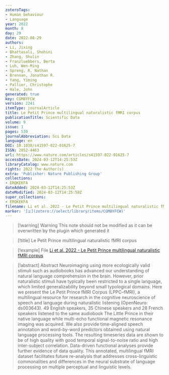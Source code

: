 ```yaml
---
zoteroTags:
- Human behaviour
- Language
year: 2022
month: 8
day: 29
date: 2022-08-29
authors:
- Li, Jixing
- Bhattasali, Shohini
- Zhang, Shulin
- Franzluebbers, Berta
- Luh, Wen-Ming
- Spreng, R. Nathan
- Brennan, Jonathan R.
- Yang, Yiming
- Pallier, Christophe
- Hale, John
generated: true
key: CGM8YFCW
version: 2241
itemType: journalArticle
title: Le Petit Prince multilingual naturalistic fMRI corpus
publicationTitle: Scientific Data
volume: 9
issue: 1
pages: 530
journalAbbreviation: Sci Data
language: en
DOI: 10.1038/s41597-022-01625-7
ISSN: 2052-4463
url: https://www.nature.com/articles/s41597-022-01625-7
accessDate: 2024-03-12T14:25:53Z
libraryCatalog: www.nature.com
rights: 2022 The Author(s)
extra: 'Publisher: Nature Publishing Group'
collections:
- ERQKEKFA
dateAdded: 2024-03-12T14:25:53Z
dateModified: 2024-03-12T14:25:58Z
super_collections:
- ERQKEKFA
filename: Li et al. 2022 - Le Petit Prince multilingual naturalistic fMRI corpus
marker: '[🇿](zotero://select/library/items/CGM8YFCW)'
---
```



 > 
 > \[!warning\] Warning
 > This note should not be modified as it can be overwritten by the plugin which generated it

 > 
 > \[!title\] Le Petit Prince multilingual naturalistic fMRI corpus

 > 
 > \[!example\] File
 > [Li et al. 2022 - Le Petit Prince multilingual naturalistic fMRI corpus](Li%20et%20al.%202022%20-%20Le%20Petit%20Prince%20multilingual%20naturalistic%20fMRI%20corpus.pdf)

 > 
 > \[!abstract\] Abstract
 > Neuroimaging using more ecologically valid stimuli such as audiobooks has advanced our understanding of natural language comprehension in the brain. However, prior naturalistic stimuli have typically been restricted to a single language, which limited generalizability beyond small typological domains. Here we present the Le Petit Prince fMRI Corpus (LPPC–fMRI), a multilingual resource for research in the cognitive neuroscience of speech and language during naturalistic listening (OpenNeuro: ds003643). 49 English speakers, 35 Chinese speakers and 28 French speakers listened to the same audiobook The Little Prince in their native language while multi-echo functional magnetic resonance imaging was acquired. We also provide time-aligned speech annotation and word-by-word predictors obtained using natural language processing tools. The resulting timeseries data are shown to be of high quality with good temporal signal-to-noise ratio and high inter-subject correlation. Data-driven functional analyses provide further evidence of data quality. This annotated, multilingual fMRI dataset facilitates future re-analysis that addresses cross-linguistic commonalities and differences in the neural substrate of language processing on multiple perceptual and linguistic levels.
